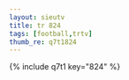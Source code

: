 ```yaml
--- 
layout: sieutv
title: tr 824
tags: [football,trtv]
thumb_re: q7t1824
---
```

{% include q7t1 key="824" %} 
